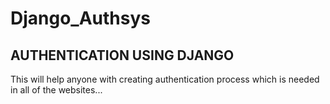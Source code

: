 # Django_Authsys

## AUTHENTICATION USING DJANGO

This will help anyone with creating authentication process which is needed in all of the websites...
